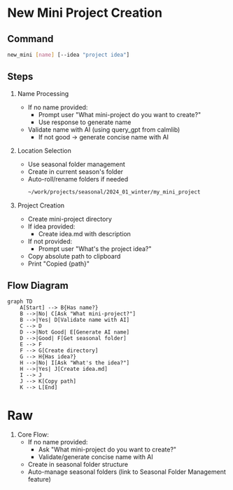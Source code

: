 # New Mini Project Creation

## Command
```bash
new_mini [name] [--idea "project idea"]
```

## Steps
1. Name Processing
   - If no name provided:
     - Prompt user "What mini-project do you want to create?"
     - Use response to generate name
   - Validate name with AI (using query_gpt from calmlib)
     - If not good -> generate concise name with AI

2. Location Selection
   - Use seasonal folder management
   - Create in current season's folder
   - Auto-roll/rename folders if needed
     ```bash
     ~/work/projects/seasonal/2024_01_winter/my_mini_project
     ```

3. Project Creation
   - Create mini-project directory
   - If idea provided:
     - Create idea.md with description
   - If not provided:
     - Prompt user "What's the project idea?"
   - Copy absolute path to clipboard
   - Print "Copied {path}"

## Flow Diagram
```mermaid
graph TD
    A[Start] --> B{Has name?}
    B -->|No| C[Ask "What mini-project?"]
    B -->|Yes| D[Validate name with AI]
    C --> D
    D -->|Not Good| E[Generate AI name]
    D -->|Good| F[Get seasonal folder]
    E --> F
    F --> G[Create directory]
    G --> H{Has idea?}
    H -->|No| I[Ask "What's the idea?"]
    H -->|Yes| J[Create idea.md]
    I --> J
    J --> K[Copy path]
    K --> L[End]
```

# Raw
1. Core Flow:
   - If no name provided:
     - Ask "What mini-project do you want to create?"
     - Validate/generate concise name with AI
   - Create in seasonal folder structure
   - Auto-manage seasonal folders (link to Seasonal Folder Management feature)
